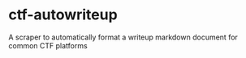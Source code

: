 # ctf-autowriteup
 A scraper to automatically format a writeup markdown document for common CTF platforms
